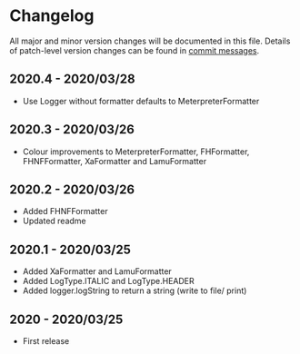 # Changelog
All major and minor version changes will be documented in this file. Details of
patch-level version changes can be found in [commit messages](../../commits/master).

## 2020.4 - 2020/03/28
- Use Logger without formatter defaults to MeterpreterFormatter

## 2020.3 - 2020/03/26
- Colour improvements to MeterpreterFormatter, FHFormatter, FHNFFormatter,
XaFormatter and LamuFormatter

## 2020.2 - 2020/03/26
- Added FHNFFormatter
- Updated readme

## 2020.1 - 2020/03/25
- Added XaFormatter and LamuFormatter
- Added LogType.ITALIC and LogType.HEADER
- Added logger.logString to return a string (write to file/ print)

## 2020 - 2020/03/25
- First release
